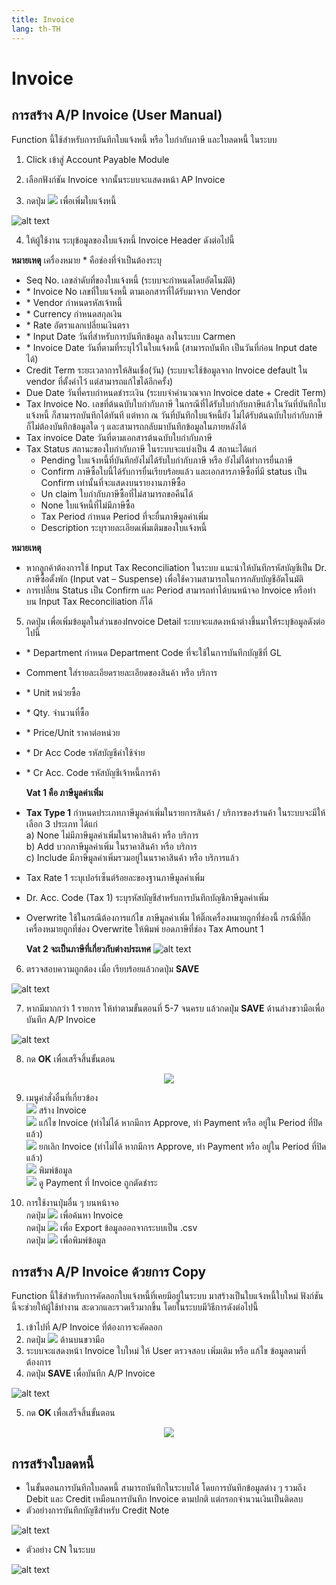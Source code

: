 ```yaml
---
title: Invoice
lang: th-TH
---
```


# Invoice

## การสร้าง A/P Invoice (User Manual)

Function นี้ใช้สำหรับการบันทึกใบแจ้งหนี้ หรือ ใบกำกับภาษี และใบลดหนี้ ในระบบ

1. Click เข้าสู่ Account Payable Module

2. เลือกฟังก์ชัน Invoice จากนั้นระบบจะแสดงหน้า AP Invoice

3. กดปุ่ม <img src="/add_icon.png" style="display: inline-block;" /> เพื่อเพิ่มใบแจ้งหนี้

![alt text](image-12.png)

4. ให้ผู้ใช้งาน ระบุข้อมูลของใบแจ้งหนี้ Invoice Header ดังต่อไปนี้

**หมายเหตุ** เครื่องหมาย <span class="asterisk">\*</span> คือช่องที่จำเป็นต้องระบุ

- Seq No. เลขลำดับที่ของใบแจ้งหนี้ (ระบบจะกำหนดโดยอัตโนมัติ)
- <span class="asterisk">\*</span> Invoice No เลขที่ใบแจ้งหนี้ ตามเอกสารที่ได้รับมาจาก Vendor
- <span class="asterisk">\*</span> Vendor กำหนดรหัสเจ้าหนี้
- <span class="asterisk">\*</span> Currency กำหนดสกุลเงิน
- <span class="asterisk">\*</span> Rate อัตราแลกเปลี่ยนเงินตรา
- <span class="asterisk">\*</span> Input Date วันที่สำหรับการบันทึกข้อมูล ลงในระบบ Carmen
- <span class="asterisk">\*</span> Invoice Date วันที่ตามที่ระบุไว้ในใบแจ้งหนี้ (สามารถบันทึก เป็นวันที่ก่อน Input date ได้)
- Credit Term ระยะเวลาการให้สินเชื่อ(วัน) (ระบบจะใช้ข้อมูลจาก Invoice default ใน vendor ที่ตั้งค่าไว้ แต่สามารถแก้ไขได้อีกครั้ง)
- Due Date วันที่ครบกำหนดชำระเงิน (ระบบจำคำนวณจาก Invoice date + Credit Term)
- Tax Invoice No. เลขที่ต้นฉบับใบกำกับภาษี ในกรณีที่ได้รับใบกำกับภาษีแล้วในวันที่บันทึกใบแจ้งหนี้ ก็สามารถบันทึกได้ทันที แต่หาก ณ วันที่บันทึกใบแจ้หนี้ยัง ไม่ได้รับต้นฉบับใบกำกับภาษีก็ไม่ต้องบันทึกข้อมูลใด ๆ และสามารถกลับมาบันทึกข้อมูลในภายหลังได้
- Tax invoice Date วันที่ตามเอกสารต้นฉบับใบกำกับภาษี
- Tax Status สถานะของใบกำกับภาษี ในระบบจะแบ่งเป็น 4 สถานะได้แก่ <br/>
  - Pending ใบแจ้งหนี้ที่บันทึกยังไม่ได้รับใบกำกับภาษี หรือ ยังไม่ได้ทำการยื่นภาษี
  - Confirm ภาษีซื้อใบนี้ได้รับการยื่นเรียบร้อยแล้ว และเอกสารภาษีซื้อที่มี status เป็น Confirm เท่านั้นที่จะแสดงบนรายงานภาษีซื้อ
  - Un claim ใบกำกับภาษีซื้อที่ไม่สามารถขอคืนได้
  - None ใบแจ้หนี้ที่ไม่มีภาษีซื้อ
  - Tax Period กำหนด Period ที่จะยื่นภาษีมูลค่าเพิ่ม
  - Description ระบุรายละเอียดเพิ่มเติมของใบแจ้งหนี้ <br/>

**หมายเหตุ**

- หากลูกค้าต้องการใช้ Input Tax Reconciliation ในระบบ แนะนำให้บันทึกรหัสบัญชีเป็น Dr. ภาษีซื้อตั้งพัก (Input vat – Suspense) เพื่อใช้ความสามารถในการกลับบัญชีอัตโนมัติ
- การเปลี่ยน Status เป็น Confirm และ Period สามารถทำได้บนหน้าจอ Invoice หรือทำ บน Input Tax Reconciliation ก็ได้



5. กดปุ่ม เพื่อเพิ่มข้อมูลในส่วนของInvoice Detail ระบบจะแสดงหน้าต่างขึ้นมาให้ระบุข้อมูลดังต่อไปนี้

- <span class="asterisk">\*</span> Department กำหนด Department Code ที่จะใช้ในการบันทึกบัญชีที่ GL
- Comment ใส่รายละเอียดรายละเอียดของสินค้า หรือ บริการ
- <span class="asterisk">\*</span> Unit หน่วยซื้อ
- <span class="asterisk">\*</span> Qty. จำนวนที่ซื้อ
- <span class="asterisk">\*</span> Price/Unit ราคาต่อหน่วย
- <span class="asterisk">\*</span> Dr Acc Code รหัสบัญชีค่าใช้จ่าย
- <span class="asterisk">\*</span> Cr Acc. Code รหัสบัญชีเจ้าหนี้การค้า

  **Vat 1 คือ ภาษีมูลค่าเพิ่ม**

- **Tax Type 1** กำหนดประเภทภาษีมูลค่าเพิ่มในรายการสินค้า / บริการของร้านค้า ในระบบจะมีให้เลือก 3 ประเภท ได้แก่ <br/>
  a) None ไม่มีภาษีมูลค่าเพิ่มในราคาสินค้า หรือ บริการ <br/>
  b) Add บวกภาษีมูลค่าเพิ่ม ในราคาสินค้า หรือ บริการ <br/>
  c) Include มีภาษีมูลค่าเพิ่มรวมอยู่ในนราคาสินค้า หรือ บริการแล้ว <br/>
- Tax Rate 1 ระบุเปอร์เซ็นต์ร้อยละของฐานภาษีมูลค่าเพิ่ม
- Dr. Acc. Code (Tax 1) ระบุรหัสบัญชีสำหรับการบันทึกบัญชีภาษีมูลค่าเพิ่ม
- Overwrite ใช้ในกรณีต้องการแก้ไข ภาษีมูลค่าเพิ่ม ให้ติ๊กเครื่องหมายถูกที่ช่องนี้ กรณีที่ติ๊กเครื่องหมายถูกที่ช่อง Overwrite ให้พิมพ์ ยอดภาษีที่ช่อง Tax Amount 1

  **Vat 2 จะเป็นภาษีที่เกี่ยวกับต่างประเทศ**
![alt text](image-13.png)
6. ตรวจสอบความถูกต้อง เมื่อ เรียบร้อยแล้วกดปุ่ม **<span class="btn">SAVE</span>**

![alt text](image-14.png)

7. หากมีมากกว่า 1 รายการ ให้ทำตามขั้นตอนที่ 5-7 จนครบ แล้วกดปุ่ม **<span class="btn">SAVE</span>** ด้านล่างขวามือเพื่อบันทึก A/P Invoice

![alt text](image-15.png)

8. กด **<span class="btn">OK</span>** เพื่อเสร็จสิ้นขั้นตอน

<p align="center">
    <img src="./image-16.png"  />
</p>

9. เมนูคำสั่งอื่นที่เกี่ยวข้อง <br/>
   <img src="../public/add_icon.png" style="display: inline-block;" /> สร้าง Invoice <br/>
   <img src="../public/edit_icon.png" style="display: inline-block;" /> แก้ไข Invoice (ทำไม่ได้ หากมีการ Approve, ทำ Payment หรือ อยู่ใน Period ที่ปิดแล้ว) <br/>
   <img src="../public/void_icon.png" style="display: inline-block;" /> ยกเลิก Invoice (ทำไม่ได้ หากมีการ Approve, ทำ Payment หรือ อยู่ใน Period ที่ปิดแล้ว) <br/>
   <img src="../public/print_icon.png" style="display: inline-block;" /> พิมพ์ข้อมูล <br/>
   <img src="../public/payment_icon.png" style="display: inline-block;" /> ดู Payment ที่ Invoice ถูกตัดชำระ <br/>

10. การใช้งานปุ่มอื่น ๆ บนหน้าจอ <br/>
    กดปุ่ม <img src="../public/search_icon.svg" style="display: inline-block;" /> เพื่อค้นหา Invoice <br/>
    กดปุ่ม <img src="../public/cloud_download_icon.svg" style="display: inline-block;" /> เพื่อ Export ข้อมูลออกจากระบบเป็น .csv <br/>
    กดปุ่ม <img src="../public/print_icon.svg" style="display: inline-block;" /> เพื่อพิมพ์ข้อมูล <br/>

## การสร้าง A/P Invoice ด้วยการ Copy

Function นี้ใช้สำหรับการคัดลอกใบแจ้งหนี้ที่เคยมีอยู่ในระบบ มาสร้างเป็นใบแจ้งหนี้ใบใหม่ ฟังก์ชันนี้จะช่วยให้ผู้ใช้ทำงาน สะดวกและรวดเร็วมากขึ้น โดยในระบบมีวิธีการดังต่อไปนี้

1. เข้าไปที่ A/P Invoice ที่ต้องการจะคัดลอก
2. กดปุ่ม <img src="../public/copy_icon.png" style="display: inline-block;" /> ด้านบนขวามือ
3. ระบบจะแสดงหน้า Invoice ใบใหม่ ให้ User ตรวจสอบ เพิ่มเติม หรือ แก้ไข ข้อมูลตามที่ต้องการ
4. กดปุ่ม **<span class="btn">SAVE</span>** เพื่อบันทึก A/P Invoice

![alt text](image-17.png)

5. กด **<span class="btn">OK</span>** เพื่อเสร็จสิ้นขั้นตอน

<p align="center">
    <img src="./image-18.png"  />
</p>

## การสร้างใบลดหนี้

- ในขั้นตอนการบันทึกใบลดหนี้ สามารถบันทึกในระบบได้ โดยการบันทึกข้อมูลต่าง ๆ รวมถึง Debit และ Credit เหมือนการบันทึก Invoice ตามปกติ แต่กรอกจำนวนเงินเป็นติดลบ
- ตัวอย่างการบันทึกบัญชีสำหรับ Credit Note

![alt text](image-19.png)

- ตัวอย่าง CN ในระบบ

![alt text](image-20.png)
